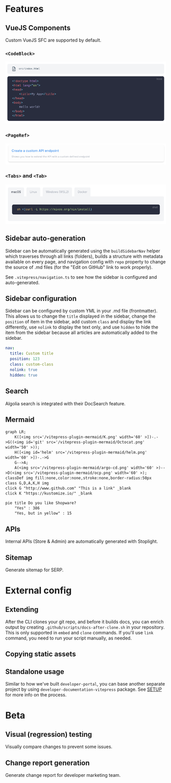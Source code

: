 # Features

## VueJS Components

Custom VueJS SFC are supported by default.

<!--

### ActionItem

`<ActionItem>`

### LandingWrapper

`<LandingWrapper>`

### TopBar

`<TopBar>`

### RegistrationForm

`<RegistrationForm>`

-->

### `<CodeBlock>`

![](./demo/public/examples/code-block.png)

### `<PageRef>`

![](./demo/public/examples/page-ref.png)

### `<Tabs>` and `<Tab>`

![](./demo/public/examples/tabs.png)

## Sidebar auto-generation

Sidebar can be automatically generated using the `buildSidebarNav` helper which traverses through all links (folders),
builds a structure with metadata available on every page, and navigation config with `repo` property to change the 
source of .md files (for the "Edit on GitHub" link to work properly).

See `.vitepress/navigation.ts` to see how the sidebar is configured and auto-generated.

## Sidebar configuration

Sidebar can be configured by custom YML in your .md file (frontmatter). This allows us to change the `title` displayed
in the sidebar, change the `position` of item in the sidebar, add custom `class` and display the link differently, use
`nolink` to display the text only, and use `hidden` to hide the item from the sidebar because all articles are
automatically added to the sidebar.

```yaml
nav:
  title: Custom title
  position: 123
  class: custom-class
  nolink: true
  hidden: true
```

## Search

Algolia search is integrated with their DocSearch feature.

## Mermaid

```mermaid
graph LR;
    K([<img src='/vitepress-plugin-mermaid/K.png' width='60' >])-.->G((<img id='git' src='/vitepress-plugin-mermaid/Octocat.png' width='50' >));
    H([<img id='helm' src='/vitepress-plugin-mermaid/helm.png' width='60' >])-.->G
    G-->A;
    A(<img src='/vitepress-plugin-mermaid/argo-cd.png' width='60' >)-->D(<img src='/vitepress-plugin-mermaid/ocp.png' width='60' >);
classDef img fill:none,color:none,stroke:none,border-radius:50px
class G,D,A,K,H img
click G "http://www.github.com" "This is a link" _blank
click K "https://kustomize.io/" _blank
```

```mermaid
pie title Do you like Shopware?
    "Yes" : 386
    "Yes, but in yellow" : 15
```

## APIs

Internal APIs (Store & Admin) are automatically generated with Stoplight.

## Sitemap

Generate sitemap for SERP.

# External config

## Extending

After the CLI clones your git repo, and before it builds docs, you can enrich output by
creating `.github/scripts/docs-after-clone.sh` in your repository. This is only supported in `embed` and `clone`
commands. If you'll use `link` command, you need to run your script manually, as needed.

## Copying static assets

## Standalone usage

Similar to how we've built `developer-portal`, you can base another separate project by using
`developer-documentation-vitepress` package. See [SETUP](./SETUP.md) for more info on the process.

# Beta

## Visual (regression) testing

Visually compare changes to prevent some issues.

## Change report generation

Generate change report for developer marketing team.